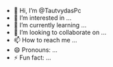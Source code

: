 - 👋 Hi, I’m @TautvydasPc
- 👀 I’m interested in ...
- 🌱 I’m currently learning ...
- 💞️ I’m looking to collaborate on ...
- 📫 How to reach me ...
- 😄 Pronouns: ...
- ⚡ Fun fact: ...

<!---
TautvydasPc/TautvydasPc is a ✨ special ✨ repository because its `README.md` (this file) appears on your GitHub profile.
You can click the Preview link to take a look at your changes.
--->
